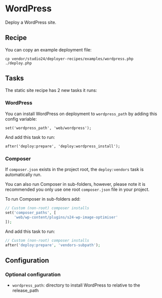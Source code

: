 # WordPress

Deploy a WordPress site.

## Recipe

You can copy an example deployment file:

```
cp vendor/studio24/deployer-recipes/examples/wordpress.php ./deploy.php
```

## Tasks

The static site recipe has 2 new tasks it runs:

### WordPress

You can install WordPress on deployment to `wordpress_path` by adding this config variable:

```
set('wordpress_path', 'web/wordpress');
```

And add this task to run:

```
after('deploy:prepare', 'deploy:wordpress_install');
```

### Composer

If `composer.json` exists in the project root, the `deploy:vendors` task is automatically run.

You can also run Composer in sub-folders, however, please note it is recommended you only use one root `composer.json` file in your project.

To run Composer in sub-folders add:

```php
// Custom (non-root) composer installs
set('composer_paths', [
    'web/wp-content/plugins/s24-wp-image-optimiser'
]);
```

And add this task to run:

```php
// Custom (non-root) composer installs
after('deploy:prepare', 'vendors-subpath');
```

## Configuration

### Optional configuration

* `wordpress_path`: directory to install WordPress to relative to the release_path

